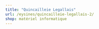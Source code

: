 ```yaml
---
title: "Quincailleie Legallais"
url: /eysines/quincailleie-legallais-2/
shop: matériel informatique
---
```

